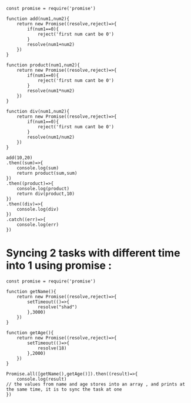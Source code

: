     const promise = require('promise')
    
    function add(num1,num2){
        return new Promise((resolve,reject)=>{
            if(num1==0){
                reject('first num cant be 0')
            }
            resolve(num1+num2)
        })
    }
    
    function product(num1,num2){
        return new Promise((resolve,reject)=>{
            if(num1==0){
                reject('first num cant be 0')
            }
            resolve(num1*num2)
        })
    }
    
    function div(num1,num2){
        return new Promise((resolve,reject)=>{
            if(num1==0){
                reject('first num cant be 0')
            }
            resolve(num1/num2)
        })
    }
    
    add(10,20)
    .then((sum)=>{
        console.log(sum)
        return product(sum,sum)
    })
    .then((product)=>{
        console.log(product)
        return div(product,10)
    })
    .then((div)=>{
        console.log(div)
    })
    .catch((err)=>{
        console.log(err)
    })



# Syncing 2 tasks with different time into 1 using promise : 

    const promise = require('promise')
    
    function getName(){
        return new Promise((resolve,reject)=>{
            setTimeout(()=>{
                resolve("shad")
            },3000)
        })
    }
    
    function getAge(){
        return new Promise((resolve,reject)=>{
            setTimeout(()=>{
                resolve(18)
            },2000)
        })
    }
    
    Promise.all([getName(),getAge()]).then((result)=>{
        console.log(result) 
    // the values from name and age stores into an array , and prints at the same time, it is to sync the task at one
    })
